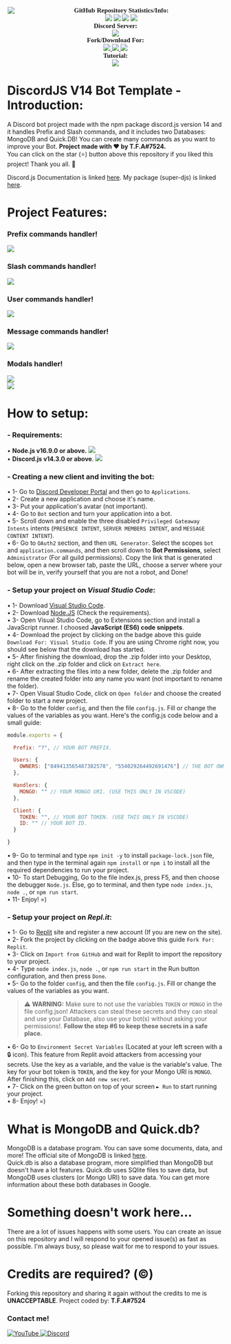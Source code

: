 <p align="center">
	<img src="https://github-readme-stats.vercel.app/api/pin/?username=TFAGaming&repo=DiscordJS-V14-Bot-Template&theme=dark" style="float: left; margin: 0px 10px 15px 1px;"/> <a style="font-size: 20px"> <a style="font-size: 30px">
</p>

<p align="center">
    <a style="font-size:15px;font-family:verdana"><b>GitHub Repository Statistics/Info:</b></a><br>
    <img src="https://img.shields.io/github/release/TFAGaming/DiscordJS-V14-Bot-Template?label=Last%20Release">
    <!--<img src="https://img.shields.io/github/forks/TFAGaming/DiscordJS-V14-Bot-Template?label=Forks&color=32CD32">
    <img src="https://img.shields.io/github/stars/TFAGaming/DiscordJS-V14-Bot-Template?label=Stars&color=yellow"  -->
     <img src="https://img.shields.io/github/license/TFAGaming/DiscordJS-V14-Bot-Template?label=License&color=808080">
    <img src="https://img.shields.io/github/issues/TFAGaming/DiscordJS-V14-Bot-Template?label=Issues&color=yellow">
    <img src="https://img.shields.io/github/issues-closed/TFAGaming/DiscordJS-V14-Bot-Template?label=Issues%20Closed&color=32CD32">
    <br>
    <a style="font-size:15px;font-family:verdana"><b>Discord Server:</b></a><br>
    <a href="https://discord.gg/bGNRZcnwWy">
        <img src="https://img.shields.io/discord/918611797194465280.svg?label=Discord%20Server:&logo=discord&color=5865F2"><br>
    </a>
    <a style="font-size:15px;font-family:verdana"><b>Fork/Download For:</b></a><br>
    <a href="https://replit.com/github/TFAGaming/DiscordJS-V14-Bot-Template">
        <img src="https://img.shields.io/badge/Repl.it-100000?label=Fork%20on:&style=flat&logo=replit&color=808080&logoColor=orange">
    </a>
    <a href="https://github.com/TFAGaming/DiscordJS-V14-Bot-Template/archive/refs/heads/main.zip">
        <img src="https://img.shields.io/badge/Visual Studio Code-100000?label=Download%20for:&style=flat&logo=visual studio code&color=blue&logoColor=007ACC">
    </a>
    <a href="https://github.com/TFAGaming/DiscordJS-V14-Bot-Template/fork">
        <img src="https://img.shields.io/badge/GitHub-100000?label=Fork%20on:&style=flat&logo=github&color=808080">
    </a><br>
    <a style="font-size:15px;font-family:verdana"><b>Tutorial:</b></a><br>
    <a href="https://www.youtube.com/watch?v=dGyzjW9Ld4U&t=175s&ab_channel=T.F.A7524">
	<img src="https://img.shields.io/badge/YouTube-100000?logo=youtube&logoColor=ff0000&label=Tutorial%20on:&color=ff0000">
    </a>
</p>

# DiscordJS V14 Bot Template - Introduction:
A Discord bot project made with the npm package discord.js version 14 and it handles Prefix and Slash commands, and it includes two Databases: MongoDB and Quick.DB! You can create many commands as you want to improve your Bot. **Project made with ❤ by T.F.A#7524.**<br>
You can click on the star (⭐️) button above this repository if you liked this project! Thank you all. 🙏

Discord.js Documentation is linked [here](https://discord.js.org/#/docs/discord.js/main/general/welcome).
My package (super-djs) is linked [here](https://www.npmjs.com/package/super-djs).

# Project Features:
### Prefix commands handler!
<img src="https://media.discordapp.net/attachments/1006491186875338823/1016288782561054740/2022-09-05_11_08_23-Window.png">

### Slash commands handler!
<img src="https://media.discordapp.net/attachments/1006491186875338823/1016288782368112660/2022-09-05_11_07_58-Window.png">

### User commands handler!
<img src="https://media.discordapp.net/attachments/1006491186875338823/1016288782040965161/2022-09-05_11_07_46-Window.png">

### Message commands handler!
<img src="https://media.discordapp.net/attachments/994957246364647526/1016656196746358795/2022-09-06_11_19_59-Discord___verification___Testers_Paradise_-_Discord.png">

### Modals handler!
<img src="https://media.discordapp.net/attachments/1006491186875338823/1016737229374226562/2022-09-06_16_50_18-Discord___test___Testers_Paradise_-_Discord.png"><br>
<img src="https://media.discordapp.net/attachments/1006491186875338823/1016737229823025224/2022-09-06_16_50_31-Discord___test___Testers_Paradise_-_Discord.png">

# How to setup:
### - Requirements:

• **Node.js v16.9.0 or above.** <a href="https://nodejs.org/en/"><img src="https://img.shields.io/badge/v16.9.0-100000?style=flat&logo=node.js&label=Node.js&color=blue&logoColor=lime"></a><br>
• **Discord.js v14.3.0 or above**. <a href="https://www.npmjs.com/package/discord.js"><img src="https://img.shields.io/badge/v14.3.0-100000?style=flat&logo=npm&label=Discord.js&color=blue"></a>

### - Creating a new client and inviting the bot:
• 1- Go to [Discord Developer Portal](https://discord.com/developers) and then go to `Applications`. <br>
• 2- Create a new application and choose it's name. <br>
• 3- Put your application's avatar (not important).<br>
• 4- Go to `Bot` section and turn your application into a bot. <br>
• 5- Scroll down and enable the three disabled `Privileged Gateaway Intents` intents (`PRESENCE INTENT`, `SERVER MEMBERS INTENT`, and `MESSAGE CONTENT INTENT`).<br>
• 6- Go to `OAuth2` section, and then `URL Generator`. Select the scopes `bot` and `application.commands`, and then scroll down to **Bot Permissions**, select `Administrator` (For all guild permissions). Copy the link that is generated below, open a new browser tab, paste the URL, choose a server where your bot will be in, verify yourself that you are not a robot, and Done!

### - Setup your project on ___Visual Studio Code___:
• 1- Download [Visual Studio Code](https://code.visualstudio.com/Download).<br>
• 2- Download [Node.JS](https://nodejs.org/en/download/) (Check the requirements).<br>
• 3- Open Visual Studio Code, go to Extensions section and install a JavaScript runner. I choosed **JavaScript (ES6) code snippets**.<br>
• 4- Download the project by clicking on the badge above this guide `Download For: Visual Studio Code`. If you are using Chrome right now, you should see below that the download has started. <br>
• 5- After finishing the download, drop the .zip folder into your Desktop, right click on the .zip folder and click on `Extract here`.<br>
• 6- After extracting the files into a new folder, delete the .zip folder and rename the created folder into any name you want (not important to rename the folder).<br>
• 7- Open Visual Studio Code, click on `Open folder` and choose the created folder to start a new project.<br>
• 8- Go to the folder `config`, and then the file `config.js`. Fill or change the values of the variables as you want. Here's the config.js code below and a small guide:
```js
module.exports = {

  Prefix: "?", // YOUR BOT PREFIX.

  Users: {
    OWNERS: ["849413565487382578", "554029264492691476"] // THE BOT OWNERS ID.
  },

  Handlers: {
    MONGO: "" // YOUR MONGO URI. (USE THIS ONLY IN VSCODE)
  },

  Client: {
    TOKEN: "", // YOUR BOT TOKEN. (USE THIS ONLY IN VSCODE)
    ID: "" // YOUR BOT ID.
  }

}
```

• 9- Go to terminal and type `npm init -y` to install `package-lock.json` file, and then type in the terminal again `npm install` or `npm i` to install all the required dependencies to run your project.<br>
• 10- To start Debugging, Go to the file index.js, press F5, and then choose the debugger `Node.js`. Else, go to terminal, and then type `node index.js`, `node .`, or `npm run start`.<br>
• 11- Enjoy! =)

### - Setup your project on ___Repl.it___:
• 1- Go to [Replit](https://www.replit.com) site and register a new account (If you are new on the site).<br>
• 2- Fork the project by clicking on the badge above this guide `Fork For: Replit`.<br>
• 3- Click on `Import from GitHub` and wait for Replit to import the repository to your project.<br>
• 4- Type `node index.js`, `node .`, or `npm run start` in the Run button configuration, and then press `Done`.<br>
• 5- Go to the folder `config`, and then the file `config.js`. Fill or change the values of the variables as you want.

> ⚠️ **WARNING:** Make sure to not use the variables `TOKEN` or `MONGO` in the file config.json! Attackers can steal these secrets and they can steal and use your Database, also use your bot(s) without asking your permissions!. **Follow the step #6 to keep these secrets in a safe place.**

• 6- Go to `Environment Secret Variables` (Located at your left screen with a 🔒 icon). This feature from Replit avoid attackers from accessing your secrets. Use the key as a variable, and the value is the variable's value. The key for your bot token is `TOKEN`, and the key for your Mongo URI is `MONGO`. After finishing this, click on `Add new secret`.<br>
• 7- Click on the green button on top of your screen `► Run` to start running your project.<br>
• 8- Enjoy! =)

# What is MongoDB and Quick.db?
MongoDB is a database program. You can save some documents, data, and more! The official site of MongoDB is linked [here](https://www.mongodb.com/).<br>
Quick.db is also a database program, more simplified than MongoDB but doesn't have a lot features. Quick.db uses SQlite files to save data, but MongoDB uses clusters (or Mongo URI) to save data. You can get more information about these both databases in Google.

# Something doesn't work here...
There are a lot of issues happens with some users. You can create an issue on this repository and I will respond to your opened issue(s) as fast as possible. I'm always busy, so please wait for me to respond to your issues.

# Credits are required? (©)
Forking this repository and sharing it again without the credits to me is **UNACCEPTABLE**. Project coded by: **T.F.A#7524**

### Contact me!
<a href='https://www.youtube.com/c/TFA7524' target="_blank">
    <img alt='YouTube' src='https://img.shields.io/badge/YouTube-100000?style=social&logo=YouTube&logoColor=FF0000&labelColor=000000&color=EAE9E9'/>
</a>
<a href='https://dsc.gg/codingdevelopment' target="_blank">
    <img alt='Discord' src='https://img.shields.io/badge/Discord-100000?style=social&logo=Discord&logoColor=5865F2&labelColor=000000&color=EAE9E9'/>
</a>
